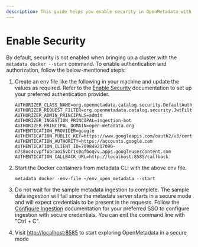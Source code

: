 ```yaml
---
description: This guide helps you enable security in OpenMetadata with Docker
---
```


# Enable Security

By default, security is not enabled when bringing up a cluster with the `metadata docker --start` command. To enable authentication and authorization, follow the below-mentioned steps:

1.  Create an env file like the following in your machine and update the values as required. Refer to the [Enable Security](broken-reference) documentation to set up your preferred authentication provider.

    ```
    AUTHORIZER_CLASS_NAME=org.openmetadata.catalog.security.DefaultAuthorizer
    AUTHORIZER_REQUEST_FILTER=org.openmetadata.catalog.security.JwtFilter
    AUTHORIZER_ADMIN_PRINCIPALS=admin
    AUTHORIZER_INGESTION_PRINCIPAL=ingestion-bot
    AUTHORIZER_PRINCIPAL_DOMAIN=open-metadata.org
    AUTHENTICATION_PROVIDER=google
    AUTHENTICATION_PUBLIC_KEY=https://www.googleapis.com/oauth2/v3/certs
    AUTHENTICATION_AUTHORITY=https://accounts.google.com
    AUTHENTICATION_CLIENT_ID=709849217090-n7s8oc4cvpffubraoi5vbr1s0qfboqvv.apps.googleusercontent.com
    AUTHENTICATION_CALLBACK_URL=http://localhost:8585/callback
    ```


2.  Start the Docker containers from metadata CLI with the above env file.

    ```
    metadata docker -env-file ~/env_open_metadata --start
    ```


3. Do not wait for the sample metadata ingestion to complete. The sample data ingestion will fail since the metadata server starts in a secure mode and will expect credentials to be present in the requests. Follow the [Configure Ingestion](broken-reference) documentation for your preferred SSO to configure ingestion with secure credentials. You can exit the command line with "Ctrl + C".
4. Visit [http://localhost:8585](http://localhost:8585) to start exploring OpenMetadata in a secure mode



